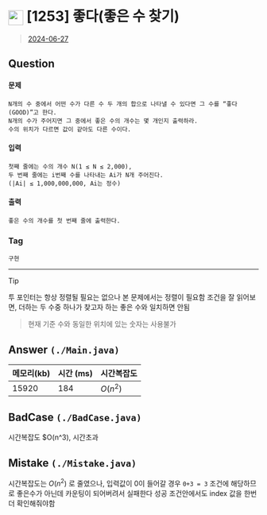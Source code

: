 # <img src="https://d2gd6pc034wcta.cloudfront.net/tier/12.svg" width="30" height="30" style="vertical-align: middle;"/> [1253] 좋다(좋은 수 찾기)
> [2024-06-27](https://www.acmicpc.net/problem/1253)

## Question
#### 문제
``` 
N개의 수 중에서 어떤 수가 다른 수 두 개의 합으로 나타낼 수 있다면 그 수를 “좋다(GOOD)”고 한다.
N개의 수가 주어지면 그 중에서 좋은 수의 개수는 몇 개인지 출력하라.
수의 위치가 다르면 값이 같아도 다른 수이다.
```
#### 입력
``` 
첫째 줄에는 수의 개수 N(1 ≤ N ≤ 2,000), 
두 번째 줄에는 i번째 수를 나타내는 Ai가 N개 주어진다. 
(|Ai| ≤ 1,000,000,000, Ai는 정수)
```
#### 출력
``` 
좋은 수의 개수를 첫 번째 줄에 출력한다.
```

### Tag
`구현`

--- 
> [!tip]
> 투 포인터는 항상 정렬될 필요는 없으나 본 문제에서는 정렬이 필요함
> 조건을 잘 읽어보면, 더하는 두 수중 하나가 찾고자 하는 좋은 수와 일치하면 안됨
> > 현재 기준 수와 동일한 위치에 있는 숫자는 사용불가

## Answer `(./Main.java)`
| 메모리(kb) | 시간  (ms) | 시간복잡도    |
|---------|----------|----------|
| 15920   | 184       | $O(n^2)$ |

## BadCase `(./BadCase.java)`
시간복잡도 $O(n^3), 시간초과

## Mistake `(./Mistake.java)`
시간복잡도는 $O(n^2)$ 로 줄였으나,
입력값이 0이 들어갈 경우 `0+3 = 3` 조건에 해당하므로
좋은수가 아닌데 카운팅이 되어버려서 실패한다
성공 조건안에서도 index 값을 한번 더 확인해줘야함

